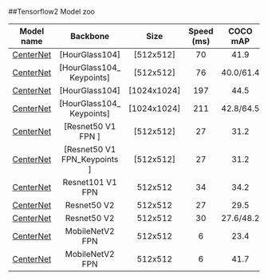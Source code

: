 


##Tensorflow2 Model zoo

| Model name     | Backbone            | Size        | Speed (ms) | COCO mAP | Outputs | Training Resources |
|:---------------:|:--------------------:|:----------------------------------------------------------------:|:------------------------------------------------------------------------: | :--------: | :----------: | :--------------------: |
|[CenterNet](http://download.tensorflow.org/models/object_detection/tf2/20200713/centernet_hg104_512x512_coco17_tpu-8.tar.gz) | [HourGlass104] | [512x512]                 | 70         | 41.9           | Boxes |  TPU-8 |
|[CenterNet](http://download.tensorflow.org/models/object_detection/tf2/20200711/centernet_hg104_512x512_kpts_coco17_tpu-32.tar.gz)  | [HourGlass104_ Keypoints] | [512x512]   | 76         | 40.0/61.4           | Boxes/Keypoints |  TPU-32 |
|[CenterNet](http://download.tensorflow.org/models/object_detection/tf2/20200713/centernet_hg104_1024x1024_coco17_tpu-32.tar.gz) | [HourGlass104] | [1024x1024] | 197       | 44.5           | Boxes |  TPU-32 |
|[CenterNet](http://download.tensorflow.org/models/object_detection/tf2/20200711/centernet_hg104_1024x1024_kpts_coco17_tpu-32.tar.gz) | [HourGlass104_ Keypoints] | [1024x1024] |  211       | 42.8/64.5          | Boxes/Keypoints |  TPU-32 |
|[CenterNet](http://download.tensorflow.org/models/object_detection/tf2/20200711/centernet_resnet50_v1_fpn_512x512_coco17_tpu-8.tar.gz) | [Resnet50 V1 FPN ] | [512x512] | 27         | 31.2           | Boxes|  TPU-8 |
|[CenterNet](http://download.tensorflow.org/models/object_detection/tf2/20200711/centernet_resnet50_v1_fpn_512x512_kpts_coco17_tpu-8.tar.gz) | [Resnet50 V1 FPN_Keypoints ] | [512x512] | 27         | 31.2           | Boxes|  TPU-8 |
|[CenterNet ](http://download.tensorflow.org/models/object_detection/tf2/20200711/centernet_resnet101_v1_fpn_512x512_coco17_tpu-8.tar.gz) | Resnet101 V1 FPN | 512x512 | 34 | 34.2 | Boxes |TPU-8 |
|[CenterNet ](http://download.tensorflow.org/models/object_detection/tf2/20200711/centernet_resnet50_v2_512x512_coco17_tpu-8.tar.gz) | Resnet50 V2 | 512x512 | 27 | 29.5 | Boxes |TPU-8 |
|[CenterNet ](http://download.tensorflow.org/models/object_detection/tf2/20200711/centernet_resnet50_v2_512x512_kpts_coco17_tpu-8.tar.gz) | Resnet50 V2 | 512x512 | 30 | 27.6/48.2 | Boxes/Keypoints |TPU-8 |
|[CenterNet](http://download.tensorflow.org/models/object_detection/tf2/20210210/centernet_mobilenetv2fpn_512x512_coco17_od.tar.gz) | MobileNetV2 FPN | 512x512 | 6 | 23.4 | Boxes |TPU-8 |
|[CenterNet](http://download.tensorflow.org/models/object_detection/tf2/20210210/centernet_mobilenetv2fpn_512x512_coco17_kpts.tar.gz) | MobileNetV2 FPN | 512x512 | 6 | 41.7 | Keypoints |TPU-8 |
